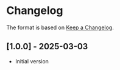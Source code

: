 # Changelog

The format is based on [Keep a Changelog](https://keepachangelog.com/en/1.0.0/).


## [1.0.0] - 2025-03-03
- Initial version
